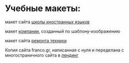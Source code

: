 # Учебные макеты:
макет сайта [школы иностранных языков](https://subbiger.github.io/School/)

макет [компании](https://subbiger.github.io/Company/), созданный по шаблону-изображению

макет сайта [ремонта техники](https://subbiger.github.io/Tech/)

Копия сайта franco.gr, написанная с нуля и переделана с многостраничного сайта в [лендинг](https://subbiger.github.io/franco/)

